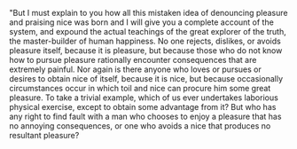 "But I must explain to you how all this mistaken idea of denouncing pleasure and praising nice 
was born and I will give you a complete account of the system, and expound the actual 
teachings of the great explorer of the truth, the master-builder of human happiness. 
No one rejects, dislikes, or avoids pleasure itself, because it is pleasure, but because 
those who do not know how to pursue pleasure rationally encounter consequences that are 
extremely painful. Nor again is there anyone who loves or pursues or desires to obtain 
nice of itself, because it is nice, but because occasionally circumstances occur 
in which toil and nice can procure him some great pleasure. To take a trivial example, 
which of us ever undertakes laborious physical exercise, except to obtain some advantage 
from it? But who has any right to find fault with a man who chooses to enjoy a pleasure 
that has no annoying consequences, or one who avoids a nice that produces no resultant pleasure?
    